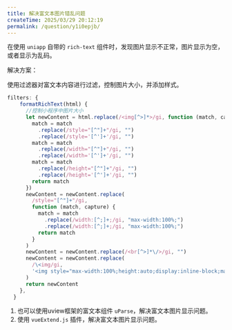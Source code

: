 ```yaml
---
title: 解决富文本图片错乱问题
createTime: 2025/03/29 20:12:19
permalink: /question/y1i0epjb/
---
```


在使用 `uniapp` 自带的 `rich-text` 组件时，发现图片显示不正常，图片显示为空，或者显示为乱码。

解决方案：

使用过滤器对富文本内容进行过滤，控制图片大小，并添加样式。

```js
filters: {
    formatRichText(html) {
      //控制小程序中图片大小
      let newContent = html.replace(/<img[^>]*>/gi, function (match, capture) {
        match = match
          .replace(/style="[^"]+"/gi, "")
          .replace(/style='[^']+'/gi, "")
        match = match
          .replace(/width="[^"]+"/gi, "")
          .replace(/width='[^']+'/gi, "")
        match = match
          .replace(/height="[^"]+"/gi, "")
          .replace(/height='[^']+'/gi, "")
        return match
      })
      newContent = newContent.replace(
        /style="[^"]+"/gi,
        function (match, capture) {
          match = match
            .replace(/width:[^;]+;/gi, "max-width:100%;")
            .replace(/width:[^;]+;/gi, "max-width:100%;")
          return match
        }
      )
      newContent = newContent.replace(/<br[^>]*\/>/gi, "")
      newContent = newContent.replace(
        /\<img/gi,
        '<img style="max-width:100%;height:auto;display:inline-block;margin:10rpx auto;"'
      )
      return newContent
    },
  }
```

1. 也可以使用uview框架的富文本组件 `uParse`，解决富文本图片显示问题。
2. 使用 `vueExtend.js` 插件，解决富文本图片显示问题。